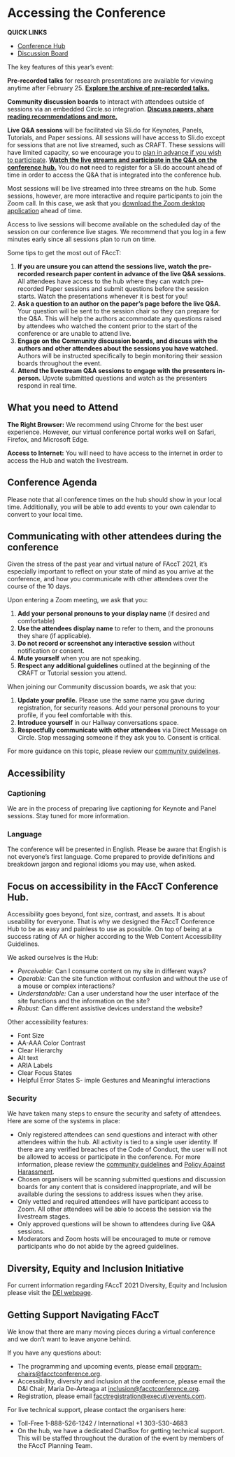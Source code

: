 
# Accessing the Conference

**QUICK LINKS**
* [Conference Hub](https://2021.facctconference.org/)
* [Discussion Board](https://facct.circle.so/)

The key features of this year’s event: 

**Pre-recorded talks** for research presentations are available for viewing anytime after February 25. __[Explore the archive of pre-recorded talks.](https://2021.facctconference.org/library)__

**Community discussion boards** to interact with attendees outside of sessions via an embedded Circle.so integration. __[Discuss papers, share reading recommendations and more.](https://2021.facctconference.org/library)__

**Live Q&A sessions** will be facilitated via Sli.do for Keynotes, Panels, Tutorials, and Paper sessions. All sessions will have access to Sli.do except for sessions that are not live streamed, such as CRAFT. These sessions will have limited capacity, so we encourage you to [plan in advance if you wish to participate](https://forms.gle/GVQPEfpXDdmyKA517). __[Watch the live streams and participate in the Q&A on the conference hub.](https://2021.facctconference.org/)__ You do **not** need to register for a Sli.do account ahead of time in order to access the Q&A that is integrated into the conference hub.

Most sessions will be live streamed into three streams on the hub. Some sessions, however, are more interactive and require participants to join the Zoom call. In this case, we ask that you [download the Zoom desktop application](https://zoom.us/download) ahead of time.

Access to live sessions will become available on the scheduled day of the session on our conference live stages. We recommend that you log in a few minutes early since all sessions plan to run on time.

Some tips to get the most out of FAccT:

1. **If you are unsure you can attend the sessions live, watch the pre-recorded research paper content in advance of the live Q&A sessions.** All attendees have access to the hub where they can watch pre-recorded Paper sessions and submit questions before the session starts. Watch the presentations whenever it is best for you!
2. **Ask a question to an author on the paper’s page before the live Q&A.** Your question will be sent to the session chair so they can prepare for the Q&A.  This will help the authors accommodate any questions raised by attendees who watched the content prior to the start of the conference or are unable to attend live.
3. **Engage on the Community discussion boards, and discuss with the authors and other attendees about the sessions you have watched.** Authors will be instructed specifically to begin monitoring their session boards throughout the event.
4. **Attend the livestream Q&A sessions to engage with the presenters in-person.** Upvote submitted questions and watch as the presenters respond in real time.

## What you need to Attend

**The Right Browser:** We recommend using Chrome for the best user experience. However, our virtual conference portal works well on Safari, Firefox, and Microsoft Edge.

**Access to Internet:** You will need to have access to the internet in order to access the Hub and watch the livestream.


## Conference Agenda

Please note that all conference times on the hub should show in your local time. Additionally, you will be able to add events to your own calendar to convert to your local time.

## Communicating with other attendees during the conference

Given the stress of the past year and virtual nature of FAccT 2021, it’s especially important to reflect on your state of mind as you arrive at the conference, and how you communicate with other attendees over the course of the 10 days.

Upon entering a Zoom meeting, we ask that you:
1. **Add your personal pronouns to your display name** (if desired and comfortable)
2. **Use the attendees display name** to refer to them, and the pronouns they share (if applicable).
3. **Do not record or screenshot any interactive session** without notification or consent.
4. **Mute yourself** when you are not speaking.
5. **Respect any additional guidelines** outlined at the beginning of the CRAFT or Tutorial session you attend.
 
When joining our Community discussion boards, we ask that you:
1. **Update your profile.** Please use the same name you gave during registration, for security reasons. Add your personal pronouns to your profile, if you feel comfortable with this.
2. **Introduce yourself** in our Hallway conversations space.
3. **Respectfully communicate with other attendees** via Direct Message on Circle. Stop messaging someone if they ask you to. Consent is critical.

For more guidance on this topic, please review our [community guidelines](https://facct21guide.github.io/community.html).

## Accessibility

### Captioning
We are in the process of preparing live captioning for Keynote and Panel sessions. Stay tuned for more information.

### Language
The conference will be presented in English. Please be aware that English is not everyone’s first language. Come prepared to provide definitions and breakdown jargon and regional idioms you may use, when asked.

## Focus on accessibility in the FAccT Conference Hub.

Accessibility goes beyond, font size, contrast, and assets. It is about useability for everyone. That is why we designed the FAccT Conference Hub to be as easy and painless to use as possible. On top of being at a success rating of AA or higher according to the Web Content Accessibility Guidelines. 

We asked ourselves is the Hub:
- _Perceivable:_ Can I consume content on my site in different ways? 
- _Operable:_ Can the site function without confusion and without the use of a mouse or complex interactions?
- _Understandable:_ Can a user understand how the user interface of the site functions and the information on the site?
- _Robust:_ Can different assistive devices understand the website?

Other accessibility features:
- Font Size
- AA-AAA Color Contrast 
- Clear Hierarchy
- Alt text 
- ARIA Labels
- Clear Focus States
- Helpful Error States
S- imple Gestures and Meaningful interactions

### Security
We have taken many steps to ensure the security and safety of attendees. Here are some of the systems in place:

* Only registered attendees can send questions and interact with other attendees within the hub. All activity is tied to a single user identity. If there are any verified breaches of the Code of Conduct, the user will not be allowed to access or participate in the conference. For more information, please review the [community guidelines](https://facct21guide.github.io/community.html) and [Policy Against Harassment](https://facct21guide.github.io/conduct.html).
* Chosen organisers will be scanning submitted questions and discussion boards for any content that is considered inappropriate, and will be available during the sessions to address issues when they arise.
* Only vetted and required attendees will have participant access to Zoom. All other attendees will be able to access the session via the livestream stages.
* Only approved questions will be shown to attendees during live Q&A sessions.
* Moderators and Zoom hosts will be encouraged to mute or remove participants who do not abide by the agreed guidelines.

## Diversity, Equity and Inclusion Initiative

For current information regarding FAccT 2021 Diversity, Equity and Inclusion please visit the [DEI webpage](https://facctconference.org/2021/inclusion.html).

## Getting Support Navigating FAccT

We know that there are many moving pieces during a virtual conference and we don’t want to leave anyone behind.

If you have any questions about:

* The programming and upcoming events, please email program-chairs@facctconference.org.
* Accessibility, diversity and inclusion at the conference, please email the D&I Chair, Maria De-Arteaga at inclusion@facctconference.org.
* Registration, please email facctregistration@executivevents.com.

For live technical support, please contact the organisers here:
* Toll-Free 1-888-526-1242 / International +1 303-530-4683
* On the hub, we have a dedicated ChatBox for getting technical support. This will be staffed throughout the duration of the event by members of the FAccT Planning Team.
